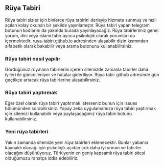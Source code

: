 ## Rüya Tabiri

Rüya tabiri sizler için binlerce rüya tabirini derleyip hizmete sunmuş ve hızlı açılan kolay okunan bir şekilde yayınlamıştır. Rüya tabiri yapan telegram botunun kodlarını da yakında burada yayınlayacağız. Rüya tabirlerimiz genel yorum, dini veya islami tabir ayrıca psikolojik olarak yorumları da içermektedir. [ruya-tabiri.github.io](https://ruya-tabiri.github.io) adresinden ulaşabilir dizin kısmından alfabetik olarak bakabilir veya arama butonunu kullanabilirsiniz.

### Rüya tabiri nasıl yapılır

Gördüğünüz rüyaların tabirlerini içeren sitemizde zamanla tabirler daha iyileri ile güncelleniyor ve hatalar gideriliyor. Rüya tabir github adresinde gün geçtikçe artacak rüya tabirlerine ulaşabilirsiniz.

### Rüya tabiri yaptırmak

Eğer özel olarak rüya tabiri yaptırmak isterseniz bunun için issues bölümünden sorabilirsiniz. Yapay zeka uygulamamıza rüya tabiri yaptırmak için sitemizi kullanabilir veya paylaşacağımız rüya tabiri botunu kullanabilirsiniz.

### Yeni rüya tabirleri

Yakın zamanda sitemize yeni rüya tabirleri eklenecektir. Bunlar yabancı kaynaklı olacağı için psikolojik açıdan çok daha iyi yorum ve tabirler olacağını düşünüyoruz. Türkiyenin en geniş kapsamlı rüya tabiri sitesi olduğumuzu rahatça iddia edebiliriz. 
